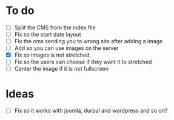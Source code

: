 # To do
- [ ] Split the CMS from the index file
- [ ] Fix so the start date layout
- [ ] Fix the cms sending you to wrong site after adding a image
- [ ] Add so you can use images on the server
- [x] Fix so images is not stretched,
- [ ] Fix so the users can choose if they want it to stretched
- [ ] Center the image if it is not fullscreen

# Ideas
- [ ] Fix so it works with joomla, durpal and wordpress and so on?
